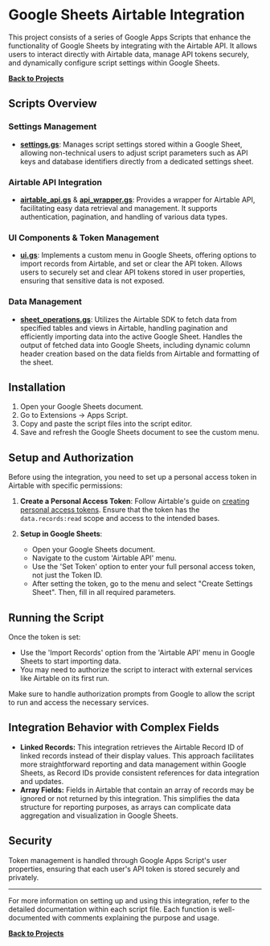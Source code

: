 # Google Sheets Airtable Integration

This project consists of a series of Google Apps Scripts that enhance the functionality of Google Sheets by integrating with the Airtable API. It allows users to interact directly with Airtable data, manage API tokens securely, and dynamically configure script settings within Google Sheets.

**[Back to Projects](../../index.md)**  
## Scripts Overview

### Settings Management
- [**settings.gs**](settings.gs): Manages script settings stored within a Google Sheet, allowing non-technical users to adjust script parameters such as API keys and database identifiers directly from a dedicated settings sheet.

### Airtable API Integration
- [**airtable_api.gs**](airtable_api.gs) & [**api_wrapper.gs**](api_wrapper.gs): Provides a wrapper for Airtable API, facilitating easy data retrieval and management. It supports authentication, pagination, and handling of various data types.

### UI Components & Token Management
- [**ui.gs**](ui.gs): Implements a custom menu in Google Sheets, offering options to import records from Airtable, and set or clear the API token. Allows users to securely set and clear API tokens stored in user properties, ensuring that sensitive data is not exposed.
  
### Data Management
- [**sheet_operations.gs**](sheet_operations.gs): Utilizes the Airtable SDK to fetch data from specified tables and views in Airtable, handling pagination and efficiently importing data into the active Google Sheet. Handles the output of fetched data into Google Sheets, including dynamic
 column header creation based on the data fields from Airtable and formatting of the sheet.

## Installation
1. Open your Google Sheets document.
2. Go to Extensions -> Apps Script.
3. Copy and paste the script files into the script editor.
4. Save and refresh the Google Sheets document to see the custom menu.

## Setup and Authorization

Before using the integration, you need to set up a personal access token in Airtable with specific permissions:

1. **Create a Personal Access Token**: Follow Airtable's guide on [creating personal access tokens](https://support.airtable.com/docs/creating-personal-access-tokens). Ensure that the token has the `data.records:read` scope and access to the intended bases.

2. **Setup in Google Sheets**:
   - Open your Google Sheets document.
   - Navigate to the custom 'Airtable API' menu.
   - Use the 'Set Token' option to enter your full personal access token, not just the Token ID.
   - After setting the token, go to the menu and select "Create Settings Sheet". Then, fill in all required parameters.

## Running the Script

Once the token is set:
- Use the 'Import Records' option from the 'Airtable API' menu in Google Sheets to start importing data.
- You may need to authorize the script to interact with external services like Airtable on its first run.

Make sure to handle authorization prompts from Google to allow the script to run and access the necessary services.

## Integration Behavior with Complex Fields
- **Linked Records:** This integration retrieves the Airtable Record ID of linked records instead of their display values. This approach facilitates more straightforward reporting and data management within Google Sheets, as Record IDs provide consistent references for data integration and updates.
- **Array Fields:** Fields in Airtable that contain an array of records may be ignored or not returned by this integration. This simplifies the data structure for reporting purposes, as arrays can complicate data aggregation and visualization in Google Sheets.

## Security

Token management is handled through Google Apps Script's user properties, ensuring that each user's API token is stored securely and privately.

---

For more information on setting up and using this integration, refer to the detailed documentation within each script file. Each function is well-documented with comments explaining the purpose and usage.

**[Back to Projects](../../index.md)**  
